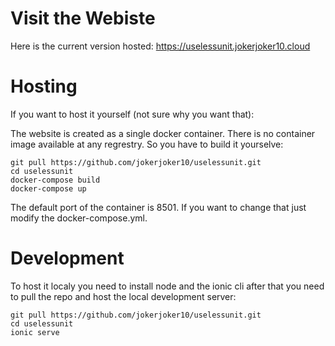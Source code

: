 # Visit the Webiste
Here is the current version hosted:
https://uselessunit.jokerjoker10.cloud


# Hosting
If you want to host it yourself (not sure why you want that):

The website is created as a single docker container. There is no container image available at any regrestry. So you have to build it yourselve:

```
git pull https://github.com/jokerjoker10/uselessunit.git
cd uselessunit
docker-compose build
docker-compose up
```
The default port of the container is 8501. If you want to change that just modify the docker-compose.yml.

# Development
To host it localy you need to install node and the ionic cli after that you need to pull the repo and host the local development server:
```
git pull https://github.com/jokerjoker10/uselessunit.git
cd uselessunit
ionic serve
```